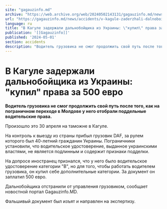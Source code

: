 ```yaml
---
site: "gagauzinfo.md"
archive: "https://web.archive.org/web/20240502143131/gagauzinfo.md/news/accidents/v-kagule-zaderzhali-dalnoboischika-iz-ukraini-kupil-prava-za-500-evro"
url: "https://gagauzinfo.md/news/accidents/v-kagule-zaderzhali-dalnoboischika-iz-ukraini-kupil-prava-za-500-evro"
language: ru
title: "В Кагуле задержали дальнобойщика из Украины: \"купил\" права за 500 евро"
publication: '[[Gagauzinfo]]'
published: '2024-05-01'
section: accidents
description: "Водитель грузовика не смог продолжить свой путь после того, как на пограничном переходе в Молдове у него отобрали поддельные водительские права."
---
```


# В Кагуле задержали дальнобойщика из Украины: "купил" права за 500 евро

**Водитель грузовика не смог продолжить свой путь после того, как на пограничном переходе в Молдове у него отобрали поддельные водительские права.**

Произошло это 30 апреля на таможне в Кагуле.

На контроль к выезду из страны прибыл грузовик DAF, за рулем которого был 40-летний гражданин Украины. Пограничники установили, что водительское удостоверение, выданное украинскими властями, не является подлинным и содержит признаки подделки.

На допросе иностранец признался, что у него было водительское удостоверение категории "В", но для того, чтобы работать водителем грузовика, он купил себе дополнительные категории. За документ он заплатил 500 евро.

Дальнобойщика отстранили от управления грузовиком, сообщает новостной портал Gagauzinfo.MD.

Фальшивый документ был изъят и направлен на экспертизу.